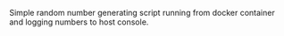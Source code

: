 Simple random number generating script running from docker container and logging numbers to host console.
